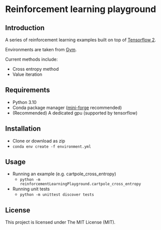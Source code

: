 # Reinforcement learning playground

## Introduction

A series of reinforcement learning examples built on top of [Tensorflow 2](https://www.tensorflow.org/).

Environments are taken from [Gym](https://gym.openai.com/).

Current methods include:
* Cross entropy method
* Value iteration

## Requirements

* Python 3.10
* Conda package manager ([mini-forge](https://github.com/conda-forge/miniforge) recommended)
* (Recommended) A dedicated gpu (supported by tensorflow)

## Installation

* Clone or download as zip
* `conda env create -f environment.yml`

## Usage

* Running an example (e.g. cartpole_cross_entropy)
  * `python -m reinforcementLearningPlayground.cartpole_cross_entropy`
* Running unit tests
  * `python -m unittest discover tests`

## License

This project is licensed under The MIT License (MIT).
